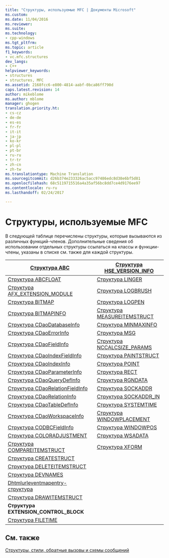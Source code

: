 ```yaml
---
title: "Структуры, используемые MFC | Документы Microsoft"
ms.custom: 
ms.date: 11/04/2016
ms.reviewer: 
ms.suite: 
ms.technology:
- cpp-windows
ms.tgt_pltfrm: 
ms.topic: article
f1_keywords:
- vc.mfc.structures
dev_langs:
- C++
helpviewer_keywords:
- structures
- structures, MFC
ms.assetid: 2168fcc6-e800-4814-aabf-0bca86ff790d
caps.latest.revision: 14
author: mikeblome
ms.author: mblome
manager: ghogen
translation.priority.ht:
- cs-cz
- de-de
- es-es
- fr-fr
- it-it
- ja-jp
- ko-kr
- pl-pl
- pt-br
- ru-ru
- tr-tr
- zh-cn
- zh-tw
ms.translationtype: Machine Translation
ms.sourcegitcommit: d26b374e233326ac5acc97486edc8d38e6bf5d81
ms.openlocfilehash: 68c5119715516a4a35af56bc8dd7ce4d9176ee97
ms.contentlocale: ru-ru
ms.lasthandoff: 02/24/2017

---
```

# <a name="structures-used-by-mfc"></a>Структуры, используемые MFC
В следующей таблице перечислены структуры, которые вызываются из различных функций-членов. Дополнительные сведения об использовании отдельных структуры ссылаться на классы и функции-члены, указаны в списке см. также для каждой структуры.  
  
|[Структура ABC](../../mfc/reference/abc-structure.md)|[Структура HSE_VERSION_INFO](../../mfc/reference/hse-version-info-structure.md)|  
|--------------------------------------------------------------------------------------------------------------|-----------------------------------------------------------------------------------------------------------------------------|  
|[Структура ABCFLOAT](../../mfc/reference/abcfloat-structure.md)|[Структура LINGER](../../mfc/reference/linger-structure.md)|  
|[Структура AFX_EXTENSION_MODULE](../../mfc/reference/afx-extension-module-structure.md)|[Структура LOGBRUSH](../../mfc/reference/logbrush-structure.md)|  
|[Структура BITMAP](../../mfc/reference/bitmap-structure.md)|[Структура LOGPEN](../../mfc/reference/logpen-structure.md)|  
|[Структура BITMAPINFO](../../mfc/reference/bitmapinfo-structure.md)|[Структура MEASUREITEMSTRUCT](../../mfc/reference/measureitemstruct-structure.md)|  
|[Структура CDaoDatabaseInfo](../../mfc/reference/cdaodatabaseinfo-structure.md)|[Структура MINMAXINFO](../../mfc/reference/minmaxinfo-structure.md)|  
|[Структура CDaoErrorInfo](../../mfc/reference/cdaoerrorinfo-structure.md)|[Структура MSG](../../mfc/reference/msg-structure1.md)|  
|[Структура CDaoFieldInfo](../../mfc/reference/cdaofieldinfo-structure.md)|[Структура NCCALCSIZE_PARAMS](../../mfc/reference/nccalcsize-params-structure.md)|  
|[Структура CDaoIndexFieldInfo](../../mfc/reference/cdaoindexfieldinfo-structure.md)|[Структура PAINTSTRUCT](../../mfc/reference/paintstruct-structure.md)|  
|[Структура CDaoIndexInfo](../../mfc/reference/cdaoindexinfo-structure.md)|[Структура POINT](../../mfc/reference/point-structure1.md)|  
|[Структура CDaoParameterInfo](../../mfc/reference/cdaoparameterinfo-structure.md)|[Структура RECT](../../mfc/reference/rect-structure1.md)|  
|[Структура CDaoQueryDefInfo](../../mfc/reference/cdaoquerydefinfo-structure.md)|[Структура RGNDATA](../../mfc/reference/rgndata-structure.md)|  
|[Структура CDaoRelationFieldInfo](../../mfc/reference/cdaorelationfieldinfo-structure.md)|[Структура SOCKADDR](../../mfc/reference/sockaddr-structure.md)|  
|[Структура CDaoRelationInfo](../../mfc/reference/cdaorelationinfo-structure.md)|[Структура SOCKADDR_IN](../../mfc/reference/sockaddr-in-structure.md)|  
|[Структура CDaoTableDefInfo](../../mfc/reference/cdaotabledefinfo-structure.md)|[Структура SYSTEMTIME](systemtime-structure1.md)
|[Структура CDaoWorkspaceInfo](../../mfc/reference/cdaoworkspaceinfo-structure.md)|[Структура WINDOWPLACEMENT](../../mfc/reference/windowplacement-structure.md)|  
|[Структура CODBCFieldInfo](../../mfc/reference/codbcfieldinfo-structure.md)|[Структура WINDOWPOS](../../mfc/reference/windowpos-structure1.md)  
|[Структура COLORADJUSTMENT](../../mfc/reference/coloradjustment-structure.md)|[Структура WSADATA](../../mfc/reference/wsadata-structure.md)|  
|[Структура COMPAREITEMSTRUCT](../../mfc/reference/compareitemstruct-structure.md)|[Структура XFORM](../../mfc/reference/xform-structure.md)|  
|[Структура CREATESTRUCT](../../mfc/reference/createstruct-structure.md)||  
|[Структура DELETEITEMSTRUCT](../../mfc/reference/deleteitemstruct-structure.md)||  
|[Структура DEVNAMES](../../mfc/reference/devnames-structure.md)||  
|[Dhtmlurleventmapentry-структура](../../mfc/reference/dhtmlurleventmapentry-structure.md)||  
|[Структура DRAWITEMSTRUCT](../../mfc/reference/drawitemstruct-structure.md)||  
|**Структура EXTENSION_CONTROL_BLOCK**||  
|[Структура FILETIME](../../mfc/reference/filetime-structure.md)  
  
## <a name="see-also"></a>См. также  
 [Структуры, стили, обратные вызовы и схемы сообщений](../../mfc/reference/structures-styles-callbacks-and-message-maps.md)


